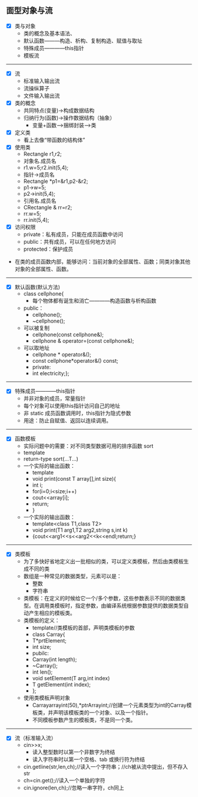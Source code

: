 ## 面型对象与流
- [x] 类与对象
  - 类的概念及基本语法、
  - 默认函数———构造、析构、复制构造、赋值与取址
  - 特殊成员————this指针
  - 模板流
---

- [x] 流
  - 标准输入输出流
  - 流操纵算子
  - 文件输入输出流
- [x] 类的概念
  - 共同特点(变量)->构成数据结构
  - 归纳行为(函数)->操作数据结构（抽象）
    - 变量+函数——>捆绑封装——>类
- [x] 定义类
  - 看上去像“带函数的结构体”
- [x] 使用类
  - Rectangle r1,r2;
  - 对象名.成员名
  - r1.w=5;r2.init(5,4);
  - 指针->成员名
  - Rectangle *p1=&r1,p2-&r2;
  - p1->w=5;
  - p2->init(5,4);
  - 引用名.成员名
  - CRectangle & rr=r2;
  - rr.w=5;
  - rr.init(5,4);
- [x] 访问权限
  - private：私有成员，只能在成员函数中访问
  - public：共有成员，可以在任何地方访问
  - protected：保护成员
- 在类的成员函数内部，能够访问：当前对象的全部属性、函数；同类对象其他对象的全部属性、函数。
---

- [x] 默认函数(默认方法)
  - class cellphone{
    - 每个物体都有诞生和消亡————构造函数与析构函数
  - public：
    - cellphone();
    - ~cellphone();
  - 可以被复制
    - cellphone(const cellphone&);
    - cellphone & operator=(const cellphone&);
  - 可以取地址
    - cellphone * operator&();
    - const cellphone*operator&() const;
    - private:
    - int electricity;};
---

- [x] 特殊成员————this指针
  - 并非对象的成员，常量指针
  - 每个对象可以使用this指针访问自己的地址
  - 非 static 成员函数调用时，this指针为隐式参数
  - 用途：防止自赋值、返回以连续调用。
---

-[x] 函数模板
  - 实际问题中的需要：对不同类型数据可用的排序函数 sort
  - template<class T>
  - return-type sort(...T...)
  - 一个实际的输出函数：
    - template<Class T>
    - void print(const T array[],int size){
    - int i;
    - for(i=0;i<size;i++)
    - cout<<array[i];
    - return;
    - }
  - 一个实际的输出函数：
    - template<class T1,class T2>
    - void print(T1 arg1,T2 arg2,string s,int k)
    - {cout<<arg1<<s<<arg2<<k<<endl;return;}
---

- [x] 类模板
  - 为了多快好省地定义出一批相似的类，可以定义类模板，然后由类模板生成不同的类
  - 数组是一种常见的数据类型，元素可以是：
    - 整数
    - 字符串
  - 类模板：在定义的时候给它一个/多个参数，这些参数表示不同的数据类型。在调用类模板时，指定参数，由编译系统根据参数提供的数据类型自动产生相应的模板类。
  - 类模板的定义：
    - template<class T>//类模板的首部，声明类模板的参数
    - class Carray{
    - T*prtElement;
    - int size;
    - pubilc:
    - Carray(int length);
    - ~Carray();
    - int len();
    - void setElement(T arg,int index)
    - T getElement(int index);
    - };
  - 使用类模板声明对象
    - Carray<int>arrayint(50),*ptrArrayint;//创建一个元素类型为int的Carray模板类，并声明该模板类的一个对象、以及一个指针。
    - 不同模板参数产生的模板类，不是同一个类。
---

- [x] 流（标准输入流）
  - cin>>x;
    - 读入整型数时以第一个非数字为终结
    - 读入字符串时以第一个空格、tab 或换行符为终结
  - cin.getline(str,len,ch);//读入一个字符串；//ch被从流中提出，但不存入str 
  - ch=cin.get();//读入一个单独的字符
  - cin.ignore(len,ch);//忽略一串字符，ch同上
 